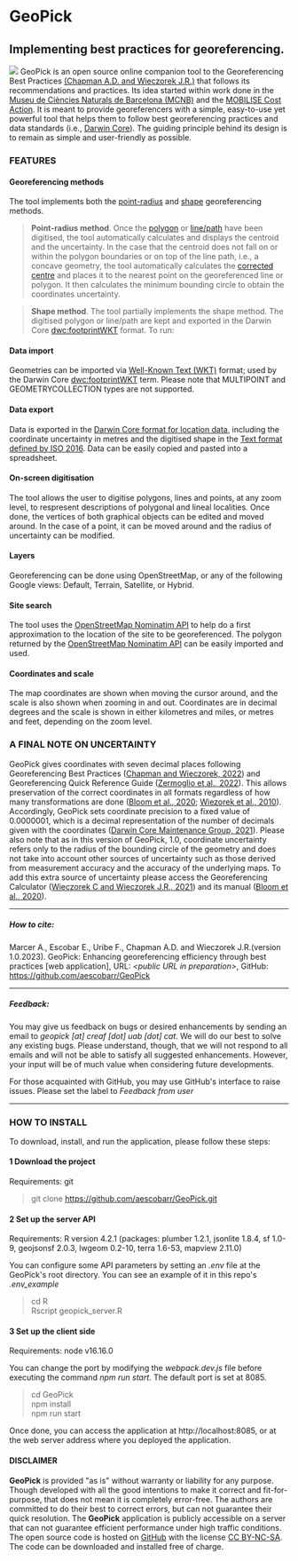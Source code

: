 # GeoPick
## Implementing best practices for georeferencing.
![](src/geopick-screenshot.png)
GeoPick is an open source online companion tool to the Georeferencing Best Practices [(Chapman A.D. and Wieczorek J.R.)](https://docs.gbif.org/georeferencing-best-practices/1.0/en) that follows its recommendations and practices. Its idea started within work done in the [Museu de Ciències Naturals de Barcelona (MCNB)](https://museuciencies.cat/) and the [MOBILISE Cost Action](https://www.mobilise-action.eu/). It is meant to provide georeferencers with a simple, easy-to-use yet powerful tool that helps them to follow best georeferencing practices and data standards (i.e., [Darwin Core](https://dwc.tdwg.org/)). The guiding principle behind its design is to remain as simple and user-friendly as possible.

### FEATURES
#### Georeferencing methods
The tool implements both the [point-radius](https://docs.gbif.org/georeferencing-best-practices/1.0/en/#point-radius-method) and [shape](https://docs.gbif.org/georeferencing-best-practices/1.0/en/#shape-method) georeferencing methods.

> **Point-radius method**. Once the [polygon](https://docs.gbif.org/georeferencing-best-practices/1.0/en/#polygons) or [line/path](https://docs.gbif.org/georeferencing-best-practices/1.0/en/#paths) have been digitised, the tool automatically calculates and displays the centroid and the uncertainty. In the case that the centroid does not fall on or within the polygon boundaries or on top of the line path, i.e., a concave geometry, the tool automatically calculates the [corrected centre](https://docs.gbif.org/georeferencing-best-practices/1.0/en/#corrected-center) and places it to the nearest point on the georeferenced line or polygon. It then calculates the minimum bounding circle to obtain the coordinates uncertainty.

> **Shape method**. The tool partially implements the shape method. The digitised polygon or line/path are kept and exported in the Darwin Core [dwc:footprintWKT](https://dwc.tdwg.org/list/#dwc_footprintWKT) format.
To run: 

#### Data import
Geometries can be imported via [Well-Known Text (WKT)](https://en.wikipedia.org/wiki/Well-known_text_representation_of_geometry) format; used by the Darwin Core [dwc:footprintWKT](https://dwc.tdwg.org/list/#dwc_footprintWKT) term. Please note that MULTIPOINT and GEOMETRYCOLLECTION types are not supported.

#### Data export
Data is exported in the [Darwin Core format for location data](https://dwc.tdwg.org/terms/#location), including the coordinate uncertainty in metres and the digitised shape in the [Text format defined by ISO 2016](https://www.iso.org/standard/60343.html). Data can be easily copied and pasted into a spreadsheet.

#### On-screen digitisation
The tool allows the user to digitise polygons, lines and points, at any zoom level, to respresent descriptions of polygonal and lineal localities. Once done, the vertices of both graphical objects can be edited and moved around. In the case of a point, it can be moved around and the radius of uncertainty can be modified.

#### Layers
Georeferencing can be done using OpenStreetMap, or any of the following Google views: Default, Terrain, Satellite, or Hybrid.

#### Site search
The tool uses the [OpenStreetMap Nominatim API](https://nominatim.openstreetmap.org/ui/about.html) to help do a first approximation to the location of the site to be georeferenced. The polygon returned by the [OpenStreetMap Nominatim API](https://nominatim.openstreetmap.org/ui/about.html) can be easily imported and used.

#### Coordinates and scale
The map coordinates are shown when moving the cursor around, and the scale is also shown when zooming in and out. Coordinates are in decimal degrees and the scale is shown in either kilometres and miles, or metres and feet, depending on the zoom level.

### A FINAL NOTE ON UNCERTAINTY
GeoPick gives coordinates with seven decimal places following Georeferencing Best Practices ([Chapman and Wieczorek, 2022](https://docs.gbif.org/georeferencing-best-practices/1.0/en/#uncertainty-related-to-coordinate-precision)) and Georeferencing Quick Reference Guide ([Zermoglio et al., 2022](https://docs.gbif.org/georeferencing-quick-reference-guide/1.0/en/#s-coordinate-format)). This allows preservation of the correct coordinates in all formats regardless of how many transformations are done ([Bloom et al., 2020](https://docs.gbif-uat.org/georeferencing-calculator-manual/1.0/en/); [Wiezorek et al., 2010](https://doi.org/10.1080/13658810412331280211)). Accordingly, GeoPick sets coordinate precision to a fixed value of 0.0000001, which is a decimal representation of the number of decimals given with the coordinates ([Darwin Core Maintenance Group, 2021](https://dwc.tdwg.org/terms/#dwc:coordinatePrecision)). Please also note that as in this version of GeoPick, 1.0, coordinate uncertainty refers only to the radius of the bounding circle of the geometry and does not take into account other sources of uncertainty such as those derived from measurement accuracy and the accuracy of the underlying maps. To add this extra source of uncertainty please access the Georeferencing Calculator ([Wieczorek C and Wieczorek J.R., 2021](http://georeferencing.org/georefcalculator/gc.html)) and its manual ([Bloom et al., 2020](https://docs.gbif-uat.org/georeferencing-calculator-manual/1.0/en/)).

<hr>

##### How to cite:
Marcer A., Escobar E., Uribe F., Chapman A.D. and Wieczorek J.R.(version 1.0.2023). GeoPick: Enhancing georeferencing efficiency through best practices [web application], URL: *\<public URL in preparation\>*, GitHub: https://github.com/aescobarr/GeoPick

<hr>

##### Feedback:
You may give us feedback on bugs or desired enhancements by sending an email to *geopick [at] creaf [dot] uab [dot] cat*. We will do our best to solve any existing bugs. Please understand, though, that we will not respond to all emails and will not be able to satisfy all suggested enhancements. However, your input will be of much value when considering future developments. 

For those acquainted with GitHub, you may use GitHub's interface to raise issues. Please set the label to *Feedback from user*
<hr>

### HOW TO INSTALL
To download, install, and run the application, please follow these steps:

#### 1 Download the project
Requirements: git

> git clone https://github.com/aescobarr/GeoPick.git  

#### 2 Set up the server API
Requirements: R version 4.2.1 (packages: plumber 1.2.1, jsonlite 1.8.4, sf 1.0-9, geojsonsf 2.0.3, lwgeom 0.2-10, terra 1.6-53, mapview 2.11.0)

You can configure some API parameters by setting an *.env* file at the GeoPick's root directory. You can see an example of it in this repo's *.env_example*

> cd R  
> Rscript geopick_server.R

#### 3 Set up the client side  
Requirements: node v16.16.0

You can change the port by modifying the *webpack.dev.js* file before executing the command *npm run start*. The default port is set at 8085.

> cd GeoPick  
> npm install  
> npm run start  

Once done, you can access the application at http://localhost:8085, or at the web server address where you deployed the application.

#### DISCLAIMER
**GeoPick** is provided "as is" without warranty or liability for any purpose. Though developed with all the good intentions to make it correct and fit-for-purpose, that does not mean it is completely error-free. The authors are committed to do their best to correct errors, but can not guarantee their quick resolution. The **GeoPick** application is publicly accessible on a server that can not guarantee efficient performance under high traffic conditions. The open source code is hosted on <a href="https://github.com/aescobarr/GeoPick">GitHub</a> with the license <a href="https://creativecommons.org/licenses/by-nc-sa/4.0/">CC BY-NC-SA</a>. The code can be downloaded and installed free of charge.

